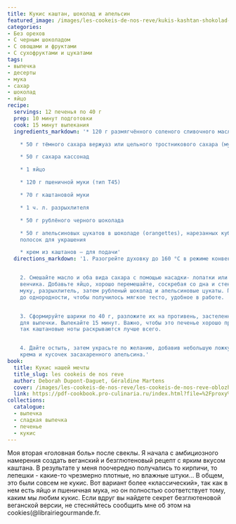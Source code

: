 ```yaml
---
title: Кукис каштан, шоколад и апельсин
featured_image: /images/les-cookeis-de-nos-reve/kukis-kashtan-shokolad-i-apelsin.jpeg
categories:
- Без орехов
- С черным шоколадом
- С овощами и фруктами
- С сухофруктами и цукатами
tags:
- выпечка
- десерты
- мука
- сахар
- шоколад
- яйцо
recipe:
  servings: 12 печенья по 40 г
  prep: 10 минут подготовки
  cook: 15 минут выпекания
  ingredients_markdown: '* 120 г размягчённого соленого сливочного масла

    * 50 г тёмного сахара вержуаз или цельного тростникового сахара (мусковадо)

    * 50 г сахара кассонaд

    * 1 яйцо

    * 120 г пшеничной муки (тип T45)

    * 70 г каштановой муки

    * 1 ч. л. разрыхлителя

    * 50 г рублёного черного шоколада

    * 50 г апельсиновых цукатов в шоколаде (orangettes), нарезанных кубиками, + несколько
    полосок для украшения

    * крем из каштанов — для подачи'
  directions_markdown: '1. Разогрейте духовку до 160 °C в режиме конвекции.


    2. Смешайте масло и оба вида сахара с помощью насадки- лопатки или электрического
    венчика. Добавьте яйцо, хорошо перемешайте, соскребая со дна и стенок миски. Добавьте
    муку, разрыхлитель, затем рубленый шоколад и апельсиновые цукаты. Перемешайте
    до однородности, чтобы получилось мягкое тесто, удобное в работе.


    3. Сформируйте шарики по 40 г, разложите их на противень, застеленный бумагой
    для выпечки. Выпекайте 15 минут. Важно, чтобы это печенье хорошо пропеклось –
    так каштановые ноты раскрываются лучше всего.


    4. Дайте остыть, затем украсьте по желанию, добавив небольшую ложку каштанового
    крема и кусочек засахаренного апельсина.'
book:
  title: Кукис нашей мечты
  title_slug: les cookeis de nos reve
  author: Deborah Dupont-Daguet, Géraldine Martens
  cover: /images/les-cookeis-de-nos-reve/les-cookeis-de-nos-reve-oblozhka.jpeg
  link: https://pdf-cookbook.pro-culinaria.ru/index.html?file=%2Fproxy%2Finbooks%2Fles-cookeis-de-nos-reve.pdf
collections:
  catalogue:
  - выпечка
  - сладкая выпечка
  - печенье
  - кукис
---
```


Моя вторая «головная боль» после свеклы. Я начала с амбициозного намерения создать веганский и безглютеновый рецепт с ярким вкусом каштана. В результате у меня поочередно получались то кирпичи, то лепешки - какие-то чрезмерно плотные, но влажные штуки... В общем, это были совсем не кукис. Вот вариант более «классический», так как в нем есть яйцо и пшеничная мука, но он полностью соответствует тому, каким мы любим кукис. Если вдруг вы найдете секрет безглютеновой веганской версии, не стесняйтесь сообщить мне об этом на cookies(@librairiegourmande.fr.

